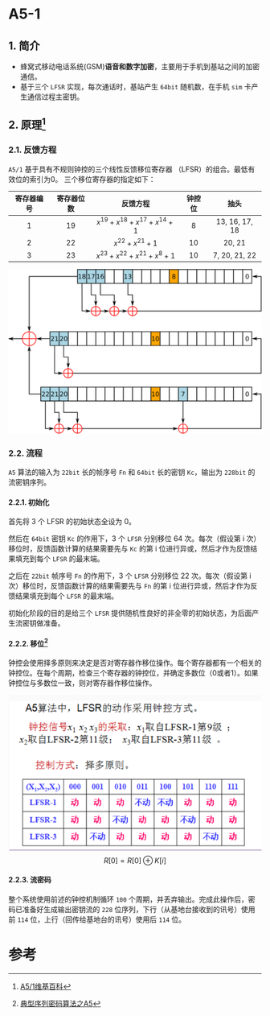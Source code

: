 # A5-1



## 1. 简介

- 蜂窝式移动电话系统(GSM)**语音和数字加密**，主要用于手机到基站之间的加密通信。
- 基于三个 `LFSR` 实现，每次通话时，基站产生 `64bit` 随机数，在手机 `sim` 卡产生通信过程主密钥。



## 2. 原理[^1]

### 2.1. 反馈方程

`A5/1` 基于具有不规则钟控的三个线性反馈移位寄存器 （LFSR）的组合。最低有效位的索引为0。 三个移位寄存器的指定如下：

| 寄存器编号 | 寄存器位数 |            反馈方程             | 钟控位 |      抽头      |
| :--------: | :--------: | :-----------------------------: | :----: | :------------: |
|     1      |     19     | $x^{19}+x^{18}+x^{17}+x^{14}+1$ |   8    | 13, 16, 17, 18 |
|     2      |     22     |        $x^{22}+x^{21}+1$        |   10   |     20, 21     |
|     3      |     23     | $x^{23}+x^{22}+x^{21}+x^{8}+1$  |   10   | 7, 20, 21, 22  |

![](assets/A5-1_GSM_cipher.svg)

### 2.2. 流程

`A5` 算法的输入为 `22bit` 长的帧序号 `Fn` 和 `64bit` 长的密钥 `Kc`，输出为 `228bit` 的流密钥序列。

#### 2.2.1. 初始化

首先将 3 个 LFSR 的初始状态全设为 0。

然后在 `64bit` 密钥 `Kc` 的作用下，3 个 `LFSR` 分别移位 64 次。每次（假设第 i 次）移位时，反馈函数计算的结果需要先与 `Kc` 的第 i 位进行异或，然后才作为反馈结果填充到每个 `LFSR` 的最末端。

之后在 `22bit` 帧序号 `Fn` 的作用下，3 个 `LFSR` 分别移位 22 次。每次（假设第 i 次）移位时，反馈函数计算的结果需要先与 `Fn` 的第 i 位进行异或，然后才作为反馈结果填充到每个 `LFSR` 的最末端。

初始化阶段的目的是给三个 `LFSR` 提供随机性良好的非全零的初始状态，为后面产生流密钥做准备。

#### 2.2.2. 移位[^2]

钟控会使用择多原则来决定是否对寄存器作移位操作。每个寄存器都有一个相关的钟控位。在每个周期，检查三个寄存器的钟控位，并确定多数位（0或者1）。如果钟控位与多数位一致，则对寄存器作移位操作。

![](assets/A5-1_clock.png)
$$
R[0] = R[0] \oplus K[i]
$$


#### 2.2.3. 流密码

整个系统使用前述的钟控机制循环 `100` 个周期，并丢弃输出。完成此操作后，密码已准备好生成输出密钥流的 `228` 位序列，下行（从基地台接收到的讯号）使用前 `114` 位，上行（回传给基地台的讯号）使用后 `114` 位。



# 参考

[^1]: [A5/1维基百科](https://zh.wikipedia.org/wiki/A5/1)
[^2]: [典型序列密码算法之A5](https://nonevector.github.io/posts/7.html)
